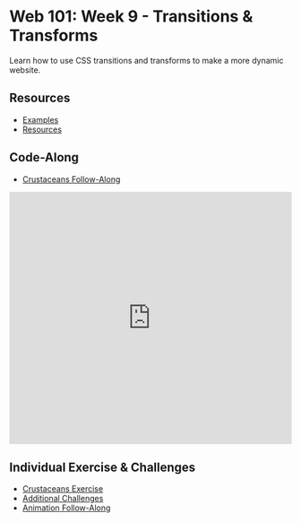 # Web 101: Week 9 - Transitions & Transforms
Learn how to use CSS transitions and transforms to make a more dynamic website.

## Resources
- [Examples](https://codepen.io/tkjn/pen/MzwaEo)
- [Resources](Resources.md)

## Code-Along
- [Crustaceans Follow-Along](CrustaceansFollowAlong.md)
<iframe width="100%" height="450px" src="https://www.youtube.com/embed/5PG8Kb9tYL8" frameborder="0" allow="accelerometer; autoplay; clipboard-write; encrypted-media; gyroscope; picture-in-picture" allowfullscreen></iframe>

## Individual Exercise & Challenges
- [Crustaceans Exercise](CrustaceansIndividual.md)
- [Additional Challenges](AdditionalChallenges.md)
- [Animation Follow-Along](../Week10/AnimationFollowAlong.md)